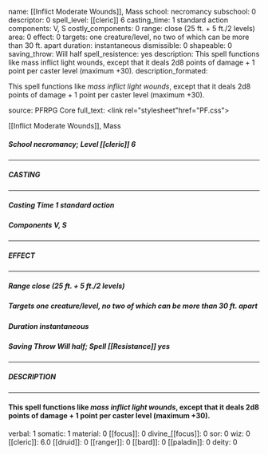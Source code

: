name: [[Inflict Moderate Wounds]], Mass
school: necromancy
subschool: 0
descriptor: 0
spell_level: [[cleric]] 6
casting_time: 1 standard action
components: V, S
costly_components: 0
range: close (25 ft. + 5 ft./2 levels)
area: 0
effect: 0
targets: one creature/level, no two of which can be more than 30 ft. apart
duration: instantaneous
dismissible: 0
shapeable: 0
saving_throw: Will half
spell_resistence: yes
description: This spell functions like mass inflict light wounds, except that it deals 2d8 points of damage + 1 point per caster level (maximum +30).
description_formated: <p>This spell functions like <i>mass inflict light wounds</i>, except that it deals 2d8 points of damage + 1 point per caster level (maximum +30).</p>
source: PFRPG Core
full_text: <link rel="stylesheet"href="PF.css"><div class="heading"><p class="alignleft">[[Inflict Moderate Wounds]], Mass</p><div style="clear: both;"></div></div><div><h5><b>School </b>necromancy; <b>Level </b>[[cleric]] 6</h5></div><hr/><div><h5><b>CASTING</b></h5></div><hr/><div><h5><b>Casting Time </b>1 standard action</h5><h5><b>Components </b>V, S</h5></div><hr/><div><h5><b>EFFECT</b></h5></div><hr/><div><h5><b>Range </b>close (25 ft. + 5 ft./2 levels)</h5><h5><b>Targets </b>one creature/level, no two of which can be more than 30 ft. apart</h5><h5><b>Duration </b>instantaneous</h5><h5><b>Saving Throw </b>Will half; <b>Spell [[Resistance]] </b>yes</h5></div><hr/><div><h5><b>DESCRIPTION</b></h5></div><hr/><div><h4><p>This spell functions like <i>mass inflict light wounds</i>, except that it deals 2d8 points of damage + 1 point per caster level (maximum +30).</p></h4></div>
verbal: 1
somatic: 1
material: 0
[[focus]]: 0
divine_[[focus]]: 0
sor: 0
wiz: 0
[[cleric]]: 6.0
[[druid]]: 0
[[ranger]]: 0
[[bard]]: 0
[[paladin]]: 0
deity: 0
